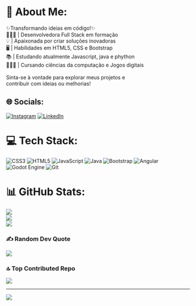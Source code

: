 # 💫 About Me:
✨Transformando ideias em código!✨<br>👩🏻‍💻 | Desenvolvedora Full Stack em formação<br> 💡 | Apaixonada por criar soluções inovadoras<br>🖥️ | Habilidades em HTML5, CSS e Bootstrap<br>📚 | Estudando atualmente Javascript, java e phython<br>👩🏻‍🎓 | Cursando ciências da computação e Jogos digitais<br><br>Sinta-se à vontade para explorar meus projetos e <br>contribuir com ideias ou melhorias!


## 🌐 Socials:
[![Instagram](https://img.shields.io/badge/Instagram-%23E4405F.svg?logo=Instagram&logoColor=white)](https://instagram.com/https://www.instagram.com/dev.karenrocha/) [![LinkedIn](https://img.shields.io/badge/LinkedIn-%230077B5.svg?logo=linkedin&logoColor=white)](https://linkedin.com/in/www.linkedin.com/in/karen-cristina-rocha-braga-61505928b) 

# 💻 Tech Stack:
![CSS3](https://img.shields.io/badge/css3-%231572B6.svg?style=plastic&logo=css3&logoColor=white) ![HTML5](https://img.shields.io/badge/html5-%23E34F26.svg?style=plastic&logo=html5&logoColor=white) ![JavaScript](https://img.shields.io/badge/javascript-%23323330.svg?style=plastic&logo=javascript&logoColor=%23F7DF1E) ![Java](https://img.shields.io/badge/java-%23ED8B00.svg?style=plastic&logo=openjdk&logoColor=white) ![Bootstrap](https://img.shields.io/badge/bootstrap-%238511FA.svg?style=plastic&logo=bootstrap&logoColor=white) ![Angular](https://img.shields.io/badge/angular-%23DD0031.svg?style=plastic&logo=angular&logoColor=white) ![Godot Engine](https://img.shields.io/badge/GODOT-%23FFFFFF.svg?style=plastic&logo=godot-engine) ![Git](https://img.shields.io/badge/git-%23F05033.svg?style=plastic&logo=git&logoColor=white)
# 📊 GitHub Stats:
![](https://github-readme-stats.vercel.app/api?username=DevKarenRocha&theme=github_dark&hide_border=false&include_all_commits=false&count_private=true)<br/>
![](https://github-readme-streak-stats.herokuapp.com/?user=DevKarenRocha&theme=github_dark&hide_border=false)<br/>
![](https://github-readme-stats.vercel.app/api/top-langs/?username=DevKarenRocha&theme=github_dark&hide_border=false&include_all_commits=false&count_private=true&layout=compact)

### ✍️ Random Dev Quote
![](https://quotes-github-readme.vercel.app/api?type=horizontal&theme=tokyonight)

### 🔝 Top Contributed Repo
![](https://github-contributor-stats.vercel.app/api?username=DevKarenRocha&limit=5&theme=neon&combine_all_yearly_contributions=true)

---
[![](https://visitcount.itsvg.in/api?id=DevKarenRocha&icon=0&color=0)](https://visitcount.itsvg.in)

<!-- Proudly created with GPRM ( https://gprm.itsvg.in ) -->
